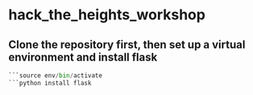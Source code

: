 # hack_the_heights_workshop

## Clone the repository first, then set up a virtual environment and install flask

```python -m venv env
```source env/bin/activate
```python install flask
